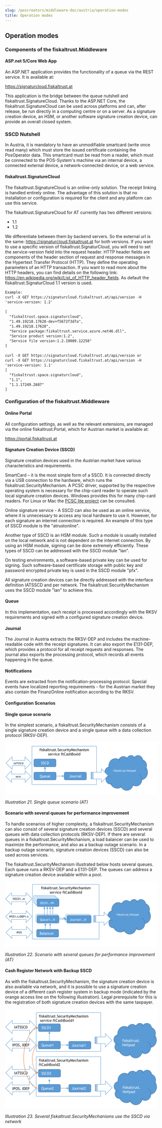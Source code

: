 ```yaml
---
slug: /poscreators/middleware-doc/austria/operation-modes
title: Operation modes
---
```


## Operation modes

### Components of the fiskaltrust.Middleware

#### ASP.<span></span>net 5/Core Web App

An ASP.<span></span>NET application provides the functionality of a queue via the REST service. It is available at:

<https://signaturcloud.fiskaltrust.at>

This application is the bridge between the queue nutshell and fiskaltrust.SignatureCloud. Thanks to the ASP.NET Core, the fiskaltrust.SignatureCloud can be used across platforms and can, after release, be run directly in a computing centre or on a server. As a signature creation device, an HSM, or another software signature creation device, can provide an overall closed system.

### SSCD Nutshell

In Austria, it is mandatory to have an unmodifiable smartcard (write once read many) which must store the issued certificate containing the PosOperator data. This smartcard must be read from a reader, which must be connected to the POS-System's machine via an internal device, a connected external device, a network-connected device, or a web service.

#### fiskaltrust.SignatureCloud

The fiskaltrust.SignatureCloud is an online-only solution. The receipt linking is handled entirely online. The advantage of this solution is that no installation or configuration is required for the client and any platform can use this service.

The fiskaltrust.SignatureCloud for AT currently has two different versions:

 - 1.1
 - 1.2

We differentiate between them by backend servers. So the external url is the same: https://signaturcloud.fiskaltrust.at for both versions. If you want to use a specific version of fiskaltrust.SignaturCloud, you will need to set the service-version field into the request header. HTTP header fields are components of the header section of request and response messages in the Hypertext Transfer Protocol (HTTP). They define the operating parameters of an HTTP transaction. If you want to read more about the HTTP headers, you can find details on the following link: https://en.wikipedia.org/wiki/List_of_HTTP_header_fields. As default the fiskaltrust.SignaturCloud 1.1 version is used.

```
Example:
curl -X GET https://signaturcloud.fiskaltrust.at/api/version -H 'service-version: 1.2'

[
  "fiskaltrust.space.signaturcloud",
  "1.49.19218.17628-dev+f5672f3d7a",
  "1.49.19218.17628",
  "Service package:fiskaltrust.service.azure.net46.dll",
  "Service product version:1.2",
  "Service file version:1.2.19089.12258"
]

curl -X GET https://signaturcloud.fiskaltrust.at/api/version or
curl -X GET https://signaturcloud.fiskaltrust.at/api/version -H 'service-version: 1.1'
[
  "fiskaltrust.space.signaturcloud",
  "1.1",
  "1.1.17249.2687"
]
```

### Configuration of the fiskaltrust.Middleware

#### Online Portal

All configuration settings, as well as the relevant extensions, are managed via the online fiskaltrust.Portal, which for Austrian market is available at:

<https://portal.fiskaltrust.at>

#### Signature Creation Device (SSCD)

Signature creation devices used in the Austrian market have various characteristics and requirements.

SmartCard – it is the most simple form of a SSCD. It is connected directly via a USB connection to the hardware, which runs the fiskaltrust.SecurityMechanism. A PCSC driver, supported by the respective operating system is necessary for the chip-card reader to operate such local signature creation devices. Windows provides this for many chip-card readers. For Linux or Mac the [PCSC lite project](https://pcsclite.apdu.fr/) can be consulted.

Online signature service - A SSCD can also be used as an online service, where it is unnecessary to access any local hardware to use it. However, for each signature an internet connection is required. An example of this type of SSCD module is the "atrustonline".

Another type of SSCD is an HSM module. Such a module is usually installed on the local network and is not dependent on the internet connection. By using an HSM module, signing can be done extremely efficiently. These types of SSCD can be addressed with the SSCD module "lan".

On testing environments, a software-based private key can be used for signing. Such software-based certificate storage with public key and password encrypted private key is used in the SSCD module "pfx".

All signature creation devices can be directly addressed with the interface definition IATSSCD and per network. The fiskaltrust.SecurityMechanism uses the SSCD module "lan" to achieve this.

#### Queue

In this implementation, each receipt is processed accordingly with the RKSV requirements and signed with a configured signature creation device.

#### Journal

The Journal in Austria extracts the RKSV-DEP and includes the machine-readable code with the receipt signatures. It can also export the E131-DEP, which provides a protocol for all receipt requests and responses. The journal also exports the processing protocol, which records all events happening in the queue.

#### Notifications

Events are extracted from the notification-processing protocol. Special events have localized reporting requirements - for the Austrian market they also contain the FinanzOnline notification according to the RKSV.

#### Configuration Scenarios

#### Single queue scenario

In the simplest scenario, a fiskaltrust.SecurityMechanism consists of a single signature creation device and a single queue with a data collection protocol (RKSV-DEP).

![](./images/21.png)

<span id="_Toc527986821" class="anchor"></span>*Illustration 21. Single queue scenario (AT)*

#### Scenario with several queues for performance improvement

To handle scenarios of higher complexity, a fiskaltrust.SecurityMechanism can also consist of several signature creation devices (SSCD) and several queues with data collection protocols (RKSV-DEP). If there are several queues in a fiskaltrust.SecurityMechanism, a load balancer can be used to maximize the performance, and also as a backup outage scenario. In a backup outage scenario, signature creation devices (SSCD) can also be used across services.

The fiskaltrust.SecurityMechanism illustrated below hosts several queues. Each queue runs a RKSV-DEP and a E131-DEP. The queues can address a signature creation device available within a pool.

![](./images/22.png)

<span id="_Toc527986822" class="anchor"></span>*Illustration 22. Scenario with several queues for performance improvement (AT)*

#### Cash Register Network with Backup SSCD

As with the fiskaltrust.SecurityMechanism, the signature creation device is also available via network, and it is possible to use a signature creation device of a different cash register system in backup mode (indicated by the orange access line on the following illustration). Legal prerequisite for this is the registration of both signature creation devices with the same taxpayer.

![](./images/23.png)

<span id="_Toc527986823" class="anchor"></span>*Illustration 23. Several fiskaltrust.SecurityMechanisms use the SSCD via network*
